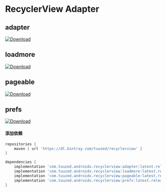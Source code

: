 # RecyclerView Adapter



## adapter

[ ![Download](https://api.bintray.com/packages/tuuzed/recyclerview/com.tuuzed.androidx.recyclerview%3Aadapter/images/download.svg) ](https://bintray.com/tuuzed/recyclerview/com.tuuzed.androidx.recyclerview%3Aadapter/_latestVersion)

## loadmore

[ ![Download](https://api.bintray.com/packages/tuuzed/recyclerview/com.tuuzed.androidx.recyclerview%3Aloadmore/images/download.svg) ](https://bintray.com/tuuzed/recyclerview/com.tuuzed.androidx.recyclerview%3Aloadmore/_latestVersion)

## pageable

[ ![Download](https://api.bintray.com/packages/tuuzed/recyclerview/com.tuuzed.androidx.recyclerview%3Apageable/images/download.svg) ](https://bintray.com/tuuzed/recyclerview/com.tuuzed.androidx.recyclerview%3Apageable/_latestVersion)

## prefs

[ ![Download](https://api.bintray.com/packages/tuuzed/recyclerview/com.tuuzed.androidx.recyclerview%3Aprefs/images/download.svg) ](https://bintray.com/tuuzed/recyclerview/com.tuuzed.androidx.recyclerview%3Aprefs/_latestVersion)


#### 添加依赖

``` groovy
repositories {
    maven { url 'https://dl.bintray.com/tuuzed/recyclerview' }
}

dependencies {
    implementation 'com.tuuzed.androidx.recyclerview:adapter:latest.release'
    implementation 'com.tuuzed.androidx.recyclerview:loadmore:latest.release'
    implementation 'com.tuuzed.androidx.recyclerview:pageable:latest.release'
    implementation 'com.tuuzed.androidx.recyclerview:prefs:latest.release'
}
```

